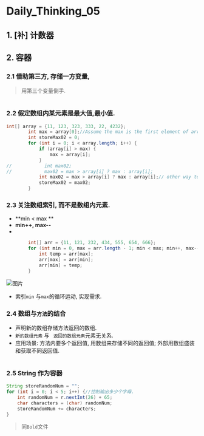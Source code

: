 # Daily_Thinking_05

## 1. [补] 计数器



## 2. 容器

### 2.1 借助第三方, 存储一方变量,

> 用第三个变量倒手.

```java


```



### 2.2 假定数组内某元素是最大值,最小值.

```java
int[] array = {11, 123, 323, 333, 22, 4232};
        int max = array[0];//Assume the max is the first element of array[].
        int storeMax02 = 0;
        for (int i = 0; i < array.length; i++) {
            if (array[i] > max) {
                max = array[i];
            }
//            int max02;
//            max02 = max > array[i] ? max : array[i];
            int max02 = max > array[i] ? max : array[i];// other way to find the max one.
            storeMax02 = max02;
        }

```

### 2.3 关注数组索引, 而不是数组内元素.

- **min <  max **
- **min++, max--**
- 

```java
		int[] arr = {11, 121, 232, 434, 555, 654, 666};
        for (int min = 0, max = arr.length - 1; min < max; min++, max--) {
            int temp = arr[max];
            arr[max] = arr[min];
            arr[min] = temp;
        }
```

![图片](D:\ReKol\Documents\Itcast\day05\03_资料\07-数组元素反转的思路.png)



- 索引`min` 与`max`的循环运动, 实现需求.

### 2.4 数组与`方法`的结合

- 声明新的数组存储方法返回的数组.
- `新的数组元素` 与 ` 返回的数组元素`元素无关系.
- 应用场景: 方法内要多个返回值, 用数组来存储不同的返回值; 外部用数组盛装和获取不同返回值.

```java

```

### 2.5 String 作为容器

```java
String storeRandomNum = "";
for (int i = 0; i < 5; i++) {//控制输出多少个字母.
    int randomNum = r.nextInt(26) + 65;
    char characters = (char) randomNum;
    storeRandomNum += characters;
}
```

> 同`Bold`文件


